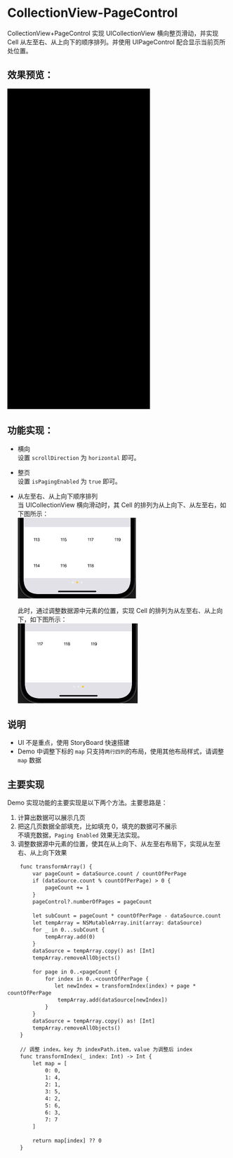 # CollectionView-PageControl

CollectionView+PageControl 实现 UICollectionView 横向整页滑动，并实现 Cell 从左至右、从上向下的顺序排列。并使用 UIPageControl 配合显示当前页所处位置。
   
   
## 效果预览：
![image](https://github.com/once-liu/CollectionView-PageControl/blob/main/Source/preview.gif)
   
   
## 功能实现：
- 横向\
  设置 `scrollDirection` 为 `horizontal` 即可。
- 整页\
  设置 `isPagingEnabled` 为 `true` 即可。
- 从左至右、从上向下顺序排列\
  当 UICollectionView 横向滑动时，其 Cell 的排列为从上向下、从左至右，如下图所示：\
  ![image](https://github.com/once-liu/CollectionView-PageControl/blob/main/Source/normal.jpg)
     
  此时，通过调整数据源中元素的位置，实现 Cell 的排列为从左至右、从上向下，如下图所示：\
  ![image](https://github.com/once-liu/CollectionView-PageControl/blob/main/Source/correct.jpg)
   
   
## 说明
- UI 不是重点，使用 StoryBoard 快速搭建
- Demo 中调整下标的 `map` 只支持`两行四列`的布局，使用其他布局样式，请调整 `map` 数据
   
   
## 主要实现
Demo 实现功能的主要实现是以下两个方法。主要思路是：
1. 计算出数据可以展示几页
2. 把这几页数据全部填充，比如填充 0，填充的数据可不展示\
   不填充数据，`Paging Enabled` 效果无法实现。
3. 调整数据源中元素的位置，使其在从上向下、从左至右布局下，实现从左至右、从上向下效果
     
```
    func transformArray() {
        var pageCount = dataSource.count / countOfPerPage
        if (dataSource.count % countOfPerPage) > 0 {
            pageCount += 1
        }
        pageControl?.numberOfPages = pageCount
        
        let subCount = pageCount * countOfPerPage - dataSource.count
        let tempArray = NSMutableArray.init(array: dataSource)
        for _ in 0...subCount {
            tempArray.add(0)
        }
        dataSource = tempArray.copy() as! [Int]
        tempArray.removeAllObjects()
        
        for page in 0..<pageCount {
            for index in 0..<countOfPerPage {
               let newIndex = transformIndex(index) + page * countOfPerPage
                tempArray.add(dataSource[newIndex])
            }
        }
        dataSource = tempArray.copy() as! [Int]
        tempArray.removeAllObjects()
    }
    
    // 调整 index。key 为 indexPath.item，value 为调整后 index
    func transformIndex(_ index: Int) -> Int {
        let map = [
            0: 0,
            1: 4,
            2: 1,
            3: 5,
            4: 2,
            5: 6,
            6: 3,
            7: 7
        ]
        
        return map[index] ?? 0
    }
```

